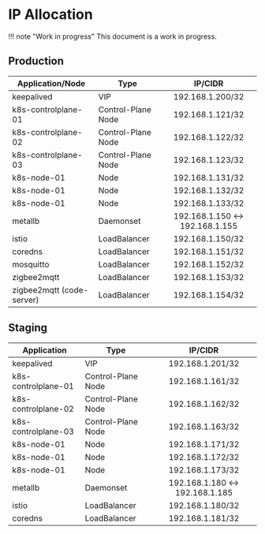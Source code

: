 # IP Allocation

!!! note "Work in progress"
    This document is a work in progress.

## Production

| Application/Node          | Type               |             IP/CIDR             |
| ------------------------- | ------------------ | :-----------------------------: |
| keepalived                | VIP                |        192.168.1.200/32         |
| k8s-controlplane-01       | Control-Plane Node |        192.168.1.121/32         |
| k8s-controlplane-02       | Control-Plane Node |        192.168.1.122/32         |
| k8s-controlplane-03       | Control-Plane Node |        192.168.1.123/32         |
| k8s-node-01               | Node               |        192.168.1.131/32         |
| k8s-node-01               | Node               |        192.168.1.132/32         |
| k8s-node-01               | Node               |        192.168.1.133/32         |
| metallb                   | Daemonset          | 192.168.1.150 <-> 192.168.1.155 |
| istio                     | LoadBalancer       |        192.168.1.150/32         |
| coredns                   | LoadBalancer       |        192.168.1.151/32         |
| mosquitto                 | LoadBalancer       |        192.168.1.152/32         |
| zigbee2mqtt               | LoadBalancer       |        192.168.1.153/32         |
| zigbee2mqtt (code-server) | LoadBalancer       |        192.168.1.154/32         |

## Staging

| Application               | Type               |             IP/CIDR             |
| ------------------------- | ------------------ | :-----------------------------: |
| keepalived                | VIP                |        192.168.1.201/32         |
| k8s-controlplane-01       | Control-Plane Node |        192.168.1.161/32         |
| k8s-controlplane-02       | Control-Plane Node |        192.168.1.162/32         |
| k8s-controlplane-03       | Control-Plane Node |        192.168.1.163/32         |
| k8s-node-01               | Node               |        192.168.1.171/32         |
| k8s-node-01               | Node               |        192.168.1.172/32         |
| k8s-node-01               | Node               |        192.168.1.173/32         |
| metallb                   | Daemonset          | 192.168.1.180 <-> 192.168.1.185 |
| istio                     | LoadBalancer       |        192.168.1.180/32         |
| coredns                   | LoadBalancer       |        192.168.1.181/32         |
